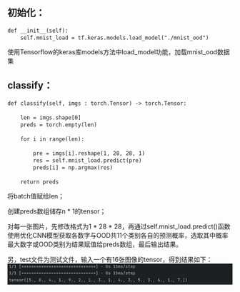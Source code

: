 ## 初始化：
    def __init__(self):
        self.mnist_load = tf.keras.models.load_model("./mnist_ood")
使用Tensorflow的keras库models方法中load_model功能，加载mnist_ood数据集

## classify：

    def classify(self, imgs : torch.Tensor) -> torch.Tensor:

        len = imgs.shape[0]
        preds = torch.empty(len)

        for i in range(len):

            pre = imgs[i].reshape(1, 28, 28, 1)
            res = self.mnist_load.predict(pre)
            preds[i] = np.argmax(res)

        return preds
将batch值赋给len；

创建preds数组储存n * 1的tensor；

对每一张图片，先修改格式为1 * 28 * 28，再通过self.mnist_load.predict()函数使用优化CNN模型获取各数字与OOD共11个类别各自的预测概率，选取其中概率最大数字或OOD类别为结果赋值给preds数组，最后输出结果。

另，test文件为测试文件，输入一个有16张图像的tensor，得到结果如下：
![Alt text](result.png)
